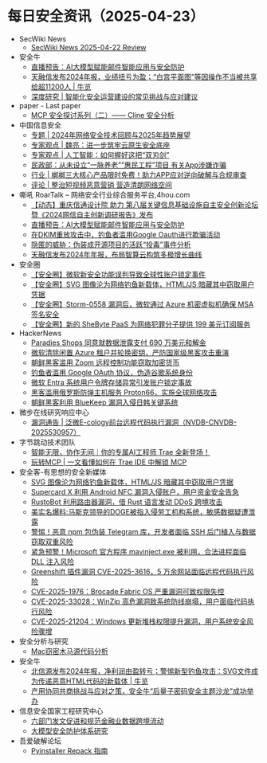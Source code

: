# 每日安全资讯（2025-04-23）

- SecWiki News
  - [SecWiki News 2025-04-22 Review](http://www.sec-wiki.com/?2025-04-22)
- 安全牛
  - [直播预告：AI大模型赋能邮件智能应用与安全防护](https://www.aqniu.com/vendor/108963.html)
  - [天融信发布2024年报，业绩扭亏为盈；“白宫平面图”等因操作不当被共享给超11200人 | 牛览](https://www.aqniu.com/homenews/108959.html)
  - [深度研究 | 智能化安全运营建设的常见挑战与应对建议](https://www.aqniu.com/homenews/108958.html)
- paper - Last paper
  - [MCP 安全探讨系列（二）—— Cline 安全分析](https://paper.seebug.org/3317/)
- 中国信息安全
  - [专题 | 2024年网络安全技术回顾与2025年趋势展望](https://mp.weixin.qq.com/s?__biz=MzA5MzE5MDAzOA==&mid=2664241123&idx=1&sn=0f758f5a33d485881da78e7d451b9488&subscene=0)
  - [专家观点 | 魏亮：进一步筑牢云原生安全底座](https://mp.weixin.qq.com/s?__biz=MzA5MzE5MDAzOA==&mid=2664241123&idx=2&sn=d42f70fec96cd3af4a29b6e2b602d55b&subscene=0)
  - [专家观点 | 人工智能：如何握好这把“双刃剑”](https://mp.weixin.qq.com/s?__biz=MzA5MzE5MDAzOA==&mid=2664241123&idx=3&sn=f46eec0ad4d7b21219c5f4a3be7c9557&subscene=0)
  - [民政部：从未设立“一脉养老”“惠民工程”项目 有关App涉嫌诈骗](https://mp.weixin.qq.com/s?__biz=MzA5MzE5MDAzOA==&mid=2664241123&idx=4&sn=c8391dfcdc0411729928b663ad856b3a&subscene=0)
  - [行业 | 梆梆三大核心产品限时免费！助力APP应对逆向破解与合规审查](https://mp.weixin.qq.com/s?__biz=MzA5MzE5MDAzOA==&mid=2664241123&idx=5&sn=c4c41b67d004a251bdb3b7e49cb8ecd4&subscene=0)
  - [评论 | 整治短视频恶意营销 营造清朗网络空间](https://mp.weixin.qq.com/s?__biz=MzA5MzE5MDAzOA==&mid=2664241123&idx=6&sn=74e12611cdcb21c45bbb833e2accb3c4&subscene=0)
- 嘶吼 RoarTalk – 网络安全行业综合服务平台,4hou.com
  - [【动态】重庆信通设计院 助力 第八届关键信息基础设施自主安全创新论坛暨《2024网信自主创新调研报告》发布](https://www.4hou.com/posts/vwr5)
  - [直播预告：AI大模型赋能邮件智能应用与安全防护](https://www.4hou.com/posts/pnlV)
  - [在DKIM重放攻击中，钓鱼者滥用Google Oauth进行欺骗活动](https://www.4hou.com/posts/gyNk)
  - [隐匿的威胁：伪装成开源项目的活跃“投毒”事件分析](https://www.4hou.com/posts/omkX)
  - [天融信发布2024年年报，布局智算云构筑多极增长曲线](https://www.4hou.com/posts/nlj7)
- 安全圈
  - [【安全圈】微软新安全功能误判导致全球性账户锁定事件](https://mp.weixin.qq.com/s?__biz=MzIzMzE4NDU1OQ==&mid=2652069221&idx=1&sn=d6b5720f799919fd6eae033f54a45682&subscene=0)
  - [【安全圈】SVG 图像沦为网络钓鱼新载体，HTML/JS 暗藏其中窃取用户凭据](https://mp.weixin.qq.com/s?__biz=MzIzMzE4NDU1OQ==&mid=2652069221&idx=2&sn=6cfbc2e80e9329e1d80170e6de981f66&subscene=0)
  - [【安全圈】Storm-0558 漏洞后，微软通过 Azure 机密虚拟机确保 MSA 签名安全](https://mp.weixin.qq.com/s?__biz=MzIzMzE4NDU1OQ==&mid=2652069221&idx=3&sn=f624fa8b0ad6844d5bd3d85b2f32c897&subscene=0)
  - [【安全圈】新的 SheByte PaaS 为网络犯罪分子提供 199 美元订阅服务](https://mp.weixin.qq.com/s?__biz=MzIzMzE4NDU1OQ==&mid=2652069221&idx=4&sn=2dc89bc648c53529bd2e0d5ac59a09ce&subscene=0)
- HackerNews
  - [Paradies Shops 同意就数据泄露支付 690 万美元和解金](https://hackernews.cc/archives/58432)
  - [微软清除闲置 Azure 租户并轮换密钥，严防国家级黑客攻击重演](https://hackernews.cc/archives/58429)
  - [朝鲜黑客滥用 Zoom 远程控制功能窃取加密货币](https://hackernews.cc/archives/58427)
  - [钓鱼者滥用 Google OAuth 协议，伪造谷歌系统身份](https://hackernews.cc/archives/58425)
  - [微软 Entra 系统用户令牌存储异常引发账户锁定事故](https://hackernews.cc/archives/58423)
  - [黑客滥用俄罗斯防弹主机服务 Proton66，实施全球网络攻击](https://hackernews.cc/archives/58421)
  - [朝鲜黑客利用 BlueKeep 漏洞入侵日韩关键系统](https://hackernews.cc/archives/58417)
- 微步在线研究响应中心
  - [漏洞通告 | 泛微E-cology前台远程代码执行漏洞（NVDB-CNVDB-2025530957）](https://mp.weixin.qq.com/s?__biz=Mzg5MTc3ODY4Mw==&mid=2247507749&idx=1&sn=359c5df2d9430f788eb658213afc05ff&subscene=0)
- 字节跳动技术团队
  - [智能无限，协作无间｜你的专属AI工程师 Trae 全新登场！](https://mp.weixin.qq.com/s?__biz=MzI1MzYzMjE0MQ==&mid=2247514165&idx=1&sn=2fa904ecf28c0192a7939e76ed674663&subscene=0)
  - [玩转MCP | 一文看懂如何在 Trae IDE 中解锁 MCP](https://mp.weixin.qq.com/s?__biz=MzI1MzYzMjE0MQ==&mid=2247514165&idx=2&sn=7e6a42edff9fdb8cbdab2a4d691f31a8&subscene=0)
- 安全客-有思想的安全新媒体
  - [SVG 图像沦为网络钓鱼新载体，HTML/JS 暗藏其中窃取用户凭据](https://www.anquanke.com/post/id/306784)
  - [Supercard X 利用 Android NFC 漏洞入侵账户，用户资金安全告急](https://www.anquanke.com/post/id/306781)
  - [RustoBot 利用路由器漏洞，借 Rust 语言发动 DDoS 跨境攻击](https://www.anquanke.com/post/id/306777)
  - [美实名爆料:马斯克领导的DOGE被指入侵劳工机构系统，敏感数据疑遭泄露](https://www.anquanke.com/post/id/306770)
  - [警惕！恶意 npm 包伪装 Telegram 库，开发者面临 SSH 后门植入与数据窃取双重风险](https://www.anquanke.com/post/id/306767)
  - [紧急预警！Microsoft 官方程序 mavinject.exe 被利用，合法进程面临 DLL 注入风险](https://www.anquanke.com/post/id/306763)
  - [Greenshift 插件漏洞 CVE-2025-3616，5 万余网站面临远程代码执行风险](https://www.anquanke.com/post/id/306760)
  - [CVE-2025-1976：Brocade Fabric OS 严重漏洞可致权限失控](https://www.anquanke.com/post/id/306757)
  - [CVE-2025-33028：WinZip 高危漏洞致系统防线崩塌，用户面临代码执行风险](https://www.anquanke.com/post/id/306754)
  - [CVE-2025-21204：Windows 更新堆栈权限提升漏洞，用户系统安全风险骤增](https://www.anquanke.com/post/id/306752)
- 安全分析与研究
  - [Mac窃密木马源代码分析](https://mp.weixin.qq.com/s?__biz=MzA4ODEyODA3MQ==&mid=2247491668&idx=1&sn=ee22121112440cf60d24c978b6f9088e&subscene=0)
- 安全牛
  - [北信源发布2024年报，净利润由盈转亏；警惕新型钓鱼攻击：SVG文件成为传递恶意HTML代码的新载体 | 牛览](https://mp.weixin.qq.com/s?__biz=MjM5Njc3NjM4MA==&mid=2651136338&idx=2&sn=91e27a632a4a7d27bad71b79cdab7c98&subscene=0)
  - [产用协同共商挑战与应对之策，安全牛“后量子密码安全主题沙龙”成功举办](https://mp.weixin.qq.com/s?__biz=MjM5Njc3NjM4MA==&mid=2651136338&idx=1&sn=ba96470cd8b776bf5fe9ed9128f4921d&subscene=0)
- 信息安全国家工程研究中心
  - [六部门发文促进和规范金融业数据跨境流动](https://mp.weixin.qq.com/s?__biz=MzU5OTQ0NzY3Ng==&mid=2247499367&idx=1&sn=d760dfa0edb3dcb3fd4e0e17ffd025ce&subscene=0)
  - [大模型安全防护体系研究](https://mp.weixin.qq.com/s?__biz=MzU5OTQ0NzY3Ng==&mid=2247499367&idx=2&sn=20383090b8bd76b1aad25d2dcb4a01ea&subscene=0)
- 吾爱破解论坛
  - [Pyinstaller Repack 指南](https://mp.weixin.qq.com/s?__biz=MjM5Mjc3MDM2Mw==&mid=2651142533&idx=1&sn=1a9c5dc13f943d817f90acc522c6efa9&subscene=0)
